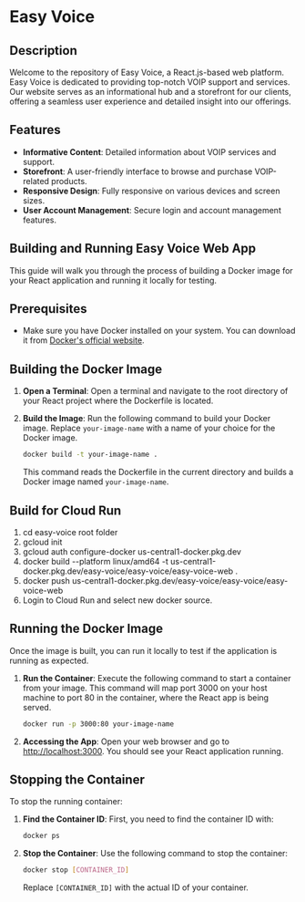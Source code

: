 # Easy Voice

## Description

Welcome to the repository of Easy Voice, a React.js-based web platform. Easy Voice is dedicated to providing top-notch
VOIP support and services. Our website serves as an informational hub and a storefront for our clients, offering a
seamless user experience and detailed insight into our offerings.

## Features

- **Informative Content**: Detailed information about VOIP services and support.
- **Storefront**: A user-friendly interface to browse and purchase VOIP-related products.
- **Responsive Design**: Fully responsive on various devices and screen sizes.
- **User Account Management**: Secure login and account management features.

## Building and Running Easy Voice Web App

This guide will walk you through the process of building a Docker image for your React application and running it
locally for testing.

## Prerequisites

- Make sure you have Docker installed on your system. You can download it
  from [Docker's official website](https://www.docker.com/get-started).

## Building the Docker Image

1. **Open a Terminal**: Open a terminal and navigate to the root directory of your React project where the Dockerfile is
   located.

2. **Build the Image**: Run the following command to build your Docker image. Replace `your-image-name` with a name of
   your choice for the Docker image.

    ```bash
    docker build -t your-image-name .
    ```

   This command reads the Dockerfile in the current directory and builds a Docker image named `your-image-name`.

## Build for Cloud Run

1.  cd easy-voice root folder
2.  gcloud init
3.  gcloud auth configure-docker us-central1-docker.pkg.dev 
4.  docker build --platform linux/amd64 -t us-central1-docker.pkg.dev/easy-voice/easy-voice/easy-voice-web .
6.  docker push us-central1-docker.pkg.dev/easy-voice/easy-voice/easy-voice-web
7.  Login to Cloud Run and select new docker source.


## Running the Docker Image

Once the image is built, you can run it locally to test if the application is running as expected.

1. **Run the Container**: Execute the following command to start a container from your image. This command will map port
   3000 on your host machine to port 80 in the container, where the React app is being served.

    ```bash
    docker run -p 3000:80 your-image-name
    ```

2. **Accessing the App**: Open your web browser and go to [http://localhost:3000](http://localhost:3000). You should see
   your React application running.

## Stopping the Container

To stop the running container:

1. **Find the Container ID**: First, you need to find the container ID with:

    ```bash
    docker ps
    ```

2. **Stop the Container**: Use the following command to stop the container:

    ```bash
    docker stop [CONTAINER_ID]
    ```

   Replace `[CONTAINER_ID]` with the actual ID of your container.
